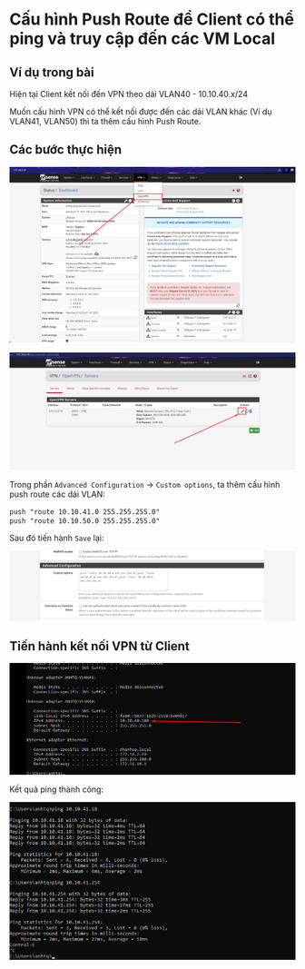 # Cấu hình Push Route để Client có thể ping và truy cập đến các VM Local

## Ví dụ trong bài

Hiện tại Client kết nối đến VPN theo dải VLAN40 - 10.10.40.x/24

Muốn cấu hình VPN có thể kết nối được đến các dải VLAN khác (Ví dụ VLAN41, VLAN50) thì ta thêm cấu hình Push Route.

## Các bước thực hiện

![](../images/Screenshot_1.png)

![](../images/Screenshot_2.png)

Trong phần `Advanced Configuration` -> `Custom options`, ta thêm cấu hình push route các dải VLAN:

```
push "route 10.10.41.0 255.255.255.0"
push "route 10.10.50.0 255.255.255.0"
```

Sau đó tiến hành `Save` lại:

![](../images/Screenshot_3.png)

## Tiến hành kết nối VPN từ Client

![](../images/Screenshot_4.png)

Kết quả ping thành công:

![](../images/Screenshot_5.png)